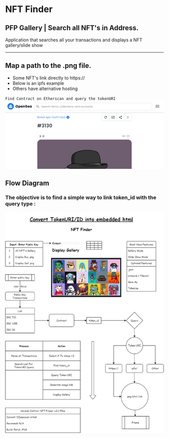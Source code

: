 # NFT Finder



## PFP Gallery | Search all NFT's in Address.


 Application that searches all your transactions and displays a NFT gallery/slide show

---
## Map a path to the .png file. 

- Some NFT's link directly to https://
- Below is an ipfs example
- Others have alternative hosting

`Find Contract on Etherscan and query the tokenURI`
![Find contract address and ipfs keys](./Resources/ipfs_path_example.gif)

## Flow Diagram


### The objective is to find a simple way to link token_id with the query type :
!["Draft Flow"](./Resources/NFT_Finder_Flow.png)


